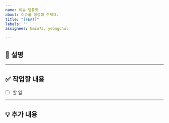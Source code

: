 ```yaml
---
name: 이슈 템플릿
about: 이슈를 생성해 주세요.
title: "[FEAT]"
labels: ''
assignees: Umin73, yeongchul

---
```


## 📝 설명

---

## ✅ 작업할 내용
- [ ] 할 일

---

## 💡 추가 내용
